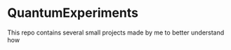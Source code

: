 # QuantumExperiments
 This repo contains several small projects made by me to better understand how
